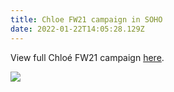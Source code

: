 ```yaml
---
title: Chloe FW21 campaign in SOHO
date: 2022-01-22T14:05:28.129Z
---
```

View full Chloé FW21 campaign [here](https://apstudio.netlify.app/projects/chloe/).

![](https://ucarecdn.com/201ee591-c933-4e47-ab7f-7e30263e7f4c/)